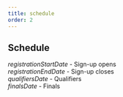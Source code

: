 ```yaml
---
title: schedule
order: 2
---
```


## Schedule

$registrationStartDate$ - Sign-up opens  
$registrationEndDate$ - Sign-up closes  
$qualifiersDate$ - Qualifiers  
$finalsDate$ - Finals
